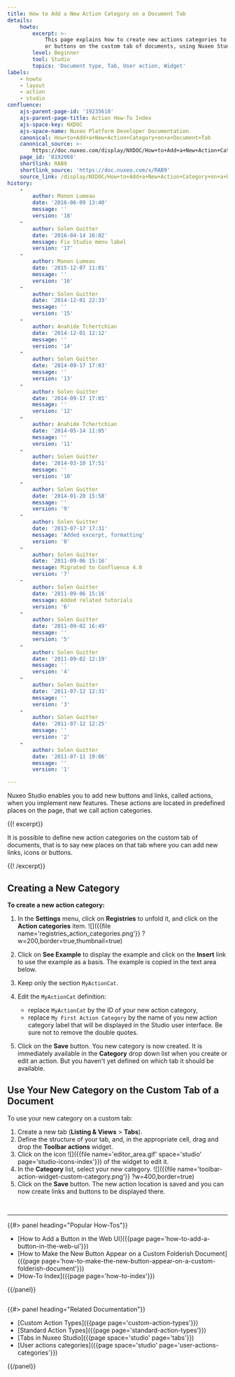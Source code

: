 ```yaml
---
title: How to Add a New Action Category on a Document Tab
details:
    howto:
        excerpt: >-
            This page explains how to create new actions categories to add links
            or buttons on the custom tab of documents, using Nuxeo Studio. 
        level: Beginner
        tool: Studio
        topics: 'Document type, Tab, User action, Widget'
labels:
    - howto
    - layout
    - action
    - studio
confluence:
    ajs-parent-page-id: '19235610'
    ajs-parent-page-title: Action How-To Index
    ajs-space-key: NXDOC
    ajs-space-name: Nuxeo Platform Developer Documentation
    canonical: How+to+Add+a+New+Action+Category+on+a+Document+Tab
    canonical_source: >-
        https://doc.nuxeo.com/display/NXDOC/How+to+Add+a+New+Action+Category+on+a+Document+Tab
    page_id: '8192068'
    shortlink: RAB9
    shortlink_source: 'https://doc.nuxeo.com/x/RAB9'
    source_link: /display/NXDOC/How+to+Add+a+New+Action+Category+on+a+Document+Tab
history:
    - 
        author: Manon Lumeau
        date: '2016-06-09 13:40'
        message: ''
        version: '18'
    - 
        author: Solen Guitter
        date: '2016-04-14 16:02'
        message: Fix Studio menu label
        version: '17'
    - 
        author: Manon Lumeau
        date: '2015-12-07 11:01'
        message: ''
        version: '16'
    - 
        author: Solen Guitter
        date: '2014-12-01 22:33'
        message: ''
        version: '15'
    - 
        author: Anahide Tchertchian
        date: '2014-12-01 12:12'
        message: ''
        version: '14'
    - 
        author: Solen Guitter
        date: '2014-09-17 17:03'
        message: ''
        version: '13'
    - 
        author: Solen Guitter
        date: '2014-09-17 17:01'
        message: ''
        version: '12'
    - 
        author: Anahide Tchertchian
        date: '2014-05-14 11:05'
        message: ''
        version: '11'
    - 
        author: Solen Guitter
        date: '2014-03-10 17:51'
        message: ''
        version: '10'
    - 
        author: Solen Guitter
        date: '2014-01-20 15:58'
        message: ''
        version: '9'
    - 
        author: Solen Guitter
        date: '2013-07-17 17:31'
        message: 'Added excerpt, formatting'
        version: '8'
    - 
        author: Solen Guitter
        date: '2011-09-06 15:16'
        message: Migrated to Confluence 4.0
        version: '7'
    - 
        author: Solen Guitter
        date: '2011-09-06 15:16'
        message: Added related tutorials
        version: '6'
    - 
        author: Solen Guitter
        date: '2011-09-02 16:49'
        message: ''
        version: '5'
    - 
        author: Solen Guitter
        date: '2011-09-02 12:19'
        message: ''
        version: '4'
    - 
        author: Solen Guitter
        date: '2011-07-12 12:31'
        message: ''
        version: '3'
    - 
        author: Solen Guitter
        date: '2011-07-12 12:25'
        message: ''
        version: '2'
    - 
        author: Solen Guitter
        date: '2011-07-11 19:06'
        message: ''
        version: '1'

---
```

Nuxeo Studio enables you to add new buttons and links, called actions, when you implement new features. These actions are located in predefined places on the page, that we call action categories.

{{! excerpt}}

It is possible to define new action categories on the custom tab of documents, that is to say new places on that tab where you can add new links, icons or buttons.

{{! /excerpt}}

## Creating a New Category

**To create a new action category:**

1.  In the **Settings** menu, click on **Registries** to unfold it, and click on the **Action categories** item.
    ![]({{file name='registries_action_categories.png'}} ?w=200,border=true,thumbnail=true)
2.  Click on **See Example** to display the example and click on the **Insert** link to use the example as a basis.
    The example is copied in the text area below.
3.  Keep only the section `MyActionCat`.
4.  Edit the `MyActionCat` definition:

    *   replace `MyActionCat` by the ID of your new action category,
    *   replace `My First Action Category` by the name of you new action category label that will be displayed in the Studio user interface. Be sure not to remove the double quotes.
5.  Click on the **Save** button.
    You new category is now created. It is immediately available in the **Category** drop down list when you create or edit an action.
    But you haven't yet defined on which tab it should be available.

## Use Your New Category on the Custom Tab of a Document

To use your new category on a custom tab:

1.  Create a new tab (**Listing & Views** > **Tabs**).
2.  Define the structure of your tab, and, in the appropriate cell, drag and drop the **Toolbar actions** widget.
3.  Click on the icon&nbsp;![]({{file name='editor_area.gif' space='studio' page='studio-icons-index'}}) of the widget to edit it.
4.  In the **Category** list, select your new category.
    ![]({{file name='toolbar-action-widget-custom-category.png'}} ?w=400,border=true)
5.  Click on the **Save** button.
    The new action location is saved and you can now create links and buttons to be displayed there.

&nbsp;

* * *

<div class="row" data-equalizer="" data-equalize-on="medium">

<div class="column medium-6">{{#> panel heading="Popular How-Tos"}}

*   [How to Add a Button in the Web UI]({{page page='how-to-add-a-button-in-the-web-ui'}})
*   [How to Make the New Button Appear on a Custom Folderish Document]({{page page='how-to-make-the-new-button-appear-on-a-custom-folderish-document'}})
*   [How-To Index]({{page page='how-to-index'}})

{{/panel}}</div>

<div class="column medium-6">{{#> panel heading="Related Documentation"}}

*   [Custom Action Types]({{page page='custom-action-types'}})
*   [Standard Action Types]({{page page='standard-action-types'}})
*   [Tabs in Nuxeo Studio]({{page space='studio' page='tabs'}})
*   [User actions categories]({{page space='studio' page='user-actions-categories'}})

{{/panel}}</div>

</div>